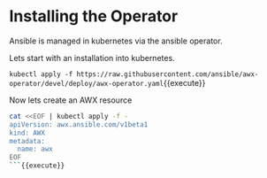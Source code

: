 # Installing the Operator

Ansible is managed in kubernetes via the ansible operator.

Lets start with an installation into kubernetes.

`kubectl apply -f https://raw.githubusercontent.com/ansible/awx-operator/devel/deploy/awx-operator.yaml`{{execute}}


Now lets create an AWX resource

```bash
cat <<EOF | kubectl apply -f -
apiVersion: awx.ansible.com/v1beta1
kind: AWX
metadata:
  name: awx
EOF
```{{execute}}
